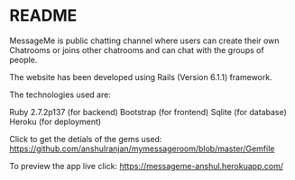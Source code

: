 # README

MessageMe is public chatting channel where users can create their own Chatrooms or joins other chatrooms and can chat with the groups of people.

The website has been developed using Rails (Version 6.1.1) framework.

The technologies used are:

Ruby 2.7.2p137 (for backend)
Bootstrap (for frontend)
Sqlite (for database)
Heroku (for deployment)

Click to get the detials of the gems used:
https://github.com/anshulranjan/mymessageroom/blob/master/Gemfile 

To preview the app live click:
https://messageme-anshul.herokuapp.com/


